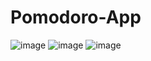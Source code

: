 # Pomodoro-App
![image](https://user-images.githubusercontent.com/78379610/201544537-15dd1b6c-afb1-4f96-87fc-c2c18a121713.png)
![image](https://user-images.githubusercontent.com/78379610/201544548-11b554af-2a56-4a22-9e1a-0e48ee6bfcb3.png)
![image](https://user-images.githubusercontent.com/78379610/201544561-4c244ea3-10c8-4e4c-b698-dd25849f1bf1.png)
